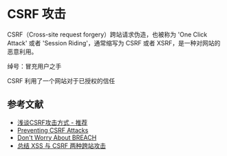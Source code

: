 # CSRF 攻击

CSRF（Cross-site request forgery）跨站请求伪造，也被称为 'One Click Attack' 或者 'Session Riding'，通常缩写为 CSRF 或者 XSRF，是一种对网站的恶意利用。

绰号：冒充用户之手

CSRF 利用了一个网站对于已授权的信任

## 参考文献

- [浅谈CSRF攻击方式 - 推荐](http://www.cnblogs.com/hyddd/archive/2009/04/09/1432744.html)
- [Preventing CSRF Attacks](http://blog.ircmaxell.com/2013/02/preventing-csrf-attacks.html)
- [Don't Worry About BREACH](http://blog.ircmaxell.com/2013/08/dont-worry-about-breach.html)
- [总结 XSS 与 CSRF 两种跨站攻击](https://blog.tonyseek.com/post/introduce-to-xss-and-csrf/)